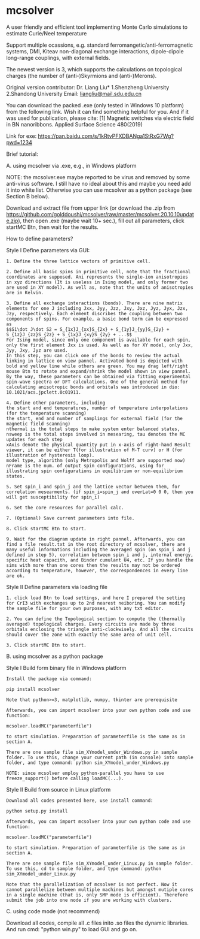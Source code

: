 # mcsolver
A user friendly and efficient tool implementing Monte Carlo simulations to estimate Curie/Neel temperature

Support multiple ocassions, e.g. standard ferromangetic/anti-ferromagnetic systems, DMI, Kiteav non-diagonal exchange interactions, dipole-dipole long-range couplings, with external fields.

The newest version is 3, which supports the calculations on topological charges (the number of (anti-)Skyrmions and (anti-)Merons).

Original version contributor: Dr. Liang Liu* 1.Shenzheng University 2.Shandong University
Email: liangliu@mail.sdu.edu.cn

You can download the packed .exe (only tested in Windows 10 platform) from the following link. Wish it can find something helpful for you. And if it was used for publication, please cite:
[1] Magnetic switches via electric field in BN nanoribbons. Applied Surface Science 480(2019)

Link for exe: https://pan.baidu.com/s/1kRtvPFXDBANga1StRxG7Wg?pwd=1234 


Brief tutorial:

A. using mcsolver via .exe, e.g., in Windows platform

  NOTE: the mcsolver.exe maybe reported to be virus and removed by some anti-virus software. I still have no ideal about this and maybe you need add it into white list. Otherwise you can use mcsolver as a python package (see Section B below).

  Download and extract file from upper link (or download the .zip from https://github.com/golddoushi/mcsolver/raw/master/mcsolver.20.10.10update.zip), then open .exe (maybe wait 10+ sec.), fill out all parameters, click startMC Btn, then wait for the results.

  How to define parameters?

  Style I Define parameters via GUI:

    1. Define the three lattice vectors of primitive cell.

    2. Define all basic spins in primitive cell, note that the fractional coordinates are supposed. Ani represents the single-ion anisotropies in xyz directions (It is useless in Ising model, and only former two are used in XY model). As well as, note that the units of anisotropies are in Kelvin. 

    3. Define all exchange interactions (bonds). There are nine matrix elements for one J including Jxx, Jyy, Jzz, Jxy, Jxz, Jyz, Jyx, Jzx, Jzy, respectively. Each element discribes the coupling between two components of spins. For example, a basic bond term can be expressed as 
    $$S1\dot J\dot S2 = S_{1x}J_{xx}S_{2x} + S_{1y}J_{yy}S_{2y} + S_{1z}J_{zz}S_{2z} + S_{1x}J_{xy}S_{2y} + ...$$
    For Ising model, since only one component is available for each spin, only the first element Jxx is used. As well as for XY model, only Jxx, Jyy, Jxy, Jyz are used. 
    In this step, you can click one of the bonds to review the actual linking in lattice on view pannel. Activated bond is depicted with bold and yellow line while others are green. You may drag left/right mouse Btn to rotate and expand/shrink the model shown in view pannel. 
    By the way, these parameters can be obtained via fitting experimental spin-wave spectra or DFT calculations. One of the general method for calculating anisotropic bonds and orbitals was introduced in dio: 10.1021/acs.jpclett.0c01911.

    4. Define other parameters, including 
    the start and end temperatures, number of temperature interpolations (for the temperature scanning)
    the start, end and number of samplings for external field (for the magnetic field scanning)
    nthermal is the total steps to make system enter balanced states, nsweep is the total steps involved in mesearing, tau denotes the MC updates for each step
    xAxis denote the physical quantity put in x-axis of right-hand Result viewer, it can be either T(for illustration of M-T curv) or H (for illustration of hysteresis loop).
    model type, algorithm (only Metropolis and Wolff are supported now)
    nFrame is the num. of output spin configurations, using for illustrating spin configurations in equilibrium or non-equilibrium states.

    5. Set spin_i and spin_j and the lattice vector between them, for correlation mesearments. (if spin_i=spin_j and overLat=0 0 0, then you will get susceptibility for spin_i)

    6. Set the core resources for parallel calc.

    7. (Optional) Save current parameters into file.

    8. Click startMC Btn to start.

    9. Wait for the diagram update in right pannel. Afterwards, you can find a file result.txt in the root directory of mcsolver, there are many useful informations including the averaged spin (on spin_i and j defined in step 5), correlation between spin_i and j, internal energy, specific heat capacith, and Binder cumulant U4, etc. If you handle the sims with more than one cores then the results may not be ordered according to temperature, however, the correspondences in every line are ok.

  Style II Define parameters via loading file
  
    1. click load Btn to load settings, and here I prepared the setting for CrI3 with exchanges up to 2nd nearest neiboring. You can modify the sample file for your own purposes, with any txt editor. 

    2. You can define the Topological section to compute the (thermally averaged) topological charges. Every circuits are made by three orbitals enclosing the triangle anti-clockwisely. And all the circuits should cover the zone with exactly the same area of unit cell. 

    3. Click startMC Btn to start.

B. using mcsolver as a python package

  Style I Build form binary file in Windows platform

    Install the package via command:

    pip install mcsolver

    Note that python>=3, matplotlib, numpy, tkinter are prerequisite

    Afterwards, you can import mcsolver into your own python code and use function:

    mcsolver.loadMC("parameterfile")

    to start simulation. Preparation of parameterfile is the same as in section A.
    
    There are one sample file sim_XYmodel_under_Windows.py in sample folder. To use this, change your current path (in console) into sample folder, and type command: python sim_XYmodel_under_Windows.py

    NOTE: since mcsolver employ python-parallel you have to use freeze_support() before calling loadMC(...).

  Style II Build from source in Linux platform

    Download all codes presented here, use install command:

    python setup.py install

    Afterwards, you can import mcsolver into your own python code and use function:

    mcsolver.loadMC("parameterfile")

    to start simulation. Preparation of parameterfile is the same as in section A.

    There are one sample file sim_XYmodel_under_Linux.py in sample folder. To use this, cd to sample folder, and type command: python sim_XYmodel_under_Linux.py

    Note that the parallelization of mcsolver is not perfect. Now it cannot parallelize between multiple machines but amongst mutiple cores in a single machine (that is, only SMP mode is efficient). Therefore submit the job into one node if you are working with clusters.

C. using code mode (not recommend)
  
   Download all codes, compile all .c files inito .so files the dynamic libraries. And run cmd: "python win.py" to load GUI and go on.
